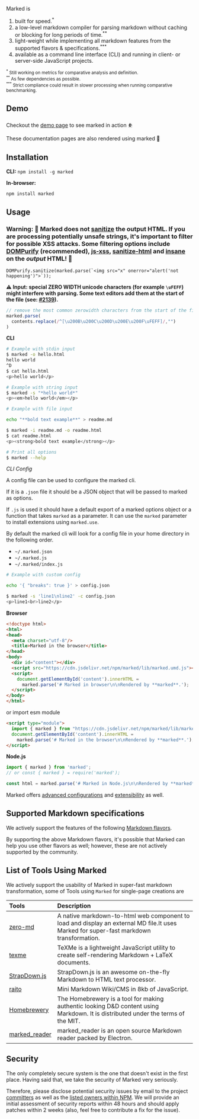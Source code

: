Marked is

1. built for speed.<sup>*</sup>
2. a low-level markdown compiler for parsing markdown without caching or blocking for long periods of time.<sup>**</sup>
3. light-weight while implementing all markdown features from the supported flavors & specifications.<sup>***</sup>
4. available as a command line interface (CLI) and running in client- or server-side JavaScript projects.

<p><small><sup>*</sup> Still working on metrics for comparative analysis and definition.</small><br>
<small><sup>**</sup> As few dependencies as possible.</small><br>
<small><sup>***</sup> Strict compliance could result in slower processing when running comparative benchmarking.</small></p>


<h2 id="demo">Demo</h2>

Checkout the [demo page](./demo/) to see marked in action ⛹️

These documentation pages are also rendered using marked 💯


<h2 id="installation">Installation</h2>

**CLI:** `npm install -g marked`

**In-browser:**
```
npm install marked
```
<h2 id="usage">Usage</h2>

### Warning: 🚨 Marked does not [sanitize](/using_advanced#options) the output HTML. If you are processing potentially unsafe strings, it's important to filter for possible XSS attacks. Some filtering options include [DOMPurify](https://github.com/cure53/DOMPurify) (recommended), [js-xss](https://github.com/leizongmin/js-xss), [sanitize-html](https://github.com/apostrophecms/sanitize-html) and [insane](https://github.com/bevacqua/insane) on the *output* HTML! 🚨

```
DOMPurify.sanitize(marked.parse(`<img src="x" onerror="alert('not happening')">`));
```

**⚠️ Input: special ZERO WIDTH unicode characters (for example `\uFEFF`) might interfere with parsing. Some text editors add them at the start of the file (see: [#2139](https://github.com/markedjs/marked/issues/2139)).**

```js
// remove the most common zerowidth characters from the start of the file
marked.parse(
  contents.replace(/^[\u200B\u200C\u200D\u200E\u200F\uFEFF]/,"")
)
```

**CLI**

``` bash
# Example with stdin input
$ marked -o hello.html
hello world
^D
$ cat hello.html
<p>hello world</p>
```

``` bash
# Example with string input
$ marked -s "*hello world*"
<p><em>hello world</em></p>
```

```bash
# Example with file input

echo "**bold text example**" > readme.md

$ marked -i readme.md -o readme.html
$ cat readme.html
<p><strong>bold text example</strong></p>
```

```bash
# Print all options
$ marked --help
```

*CLI Config*

A config file can be used to configure the marked cli.

If it is a `.json` file it should be a JSON object that will be passed to marked as options.

If `.js` is used it should have a default export of a marked options object or a function that takes `marked` as a parameter.
It can use the `marked` parameter to install extensions using `marked.use`.

By default the marked cli will look for a config file in your home directory in the following order.

- `~/.marked.json`
- `~/.marked.js`
- `~/.marked/index.js`

```bash
# Example with custom config

echo '{ "breaks": true }' > config.json

$ marked -s 'line1\nline2' -c config.json
<p>line1<br>line2</p>
```

**Browser**

```html
<!doctype html>
<html>
<head>
  <meta charset="utf-8"/>
  <title>Marked in the browser</title>
</head>
<body>
  <div id="content"></div>
  <script src="https://cdn.jsdelivr.net/npm/marked/lib/marked.umd.js"></script>
  <script>
    document.getElementById('content').innerHTML =
      marked.parse('# Marked in browser\n\nRendered by **marked**.');
  </script>
</body>
</html>
```
or import esm module

```html
<script type="module">
  import { marked } from "https://cdn.jsdelivr.net/npm/marked/lib/marked.esm.js";
  document.getElementById('content').innerHTML =
    marked.parse('# Marked in the browser\n\nRendered by **marked**.');
</script>
```

**Node.js**

```js
import { marked } from 'marked';
// or const { marked } = require('marked');

const html = marked.parse('# Marked in Node.js\n\nRendered by **marked**.');
```


Marked offers [advanced configurations](/using_advanced) and [extensibility](/using_pro) as well.

<h2 id="specifications">Supported Markdown specifications</h2>

We actively support the features of the following [Markdown flavors](https://github.com/commonmark/CommonMark/wiki/Markdown-Flavors).

<!--{{test-results-table}}-->

By supporting the above Markdown flavors, it's possible that Marked can help you use other flavors as well; however, these are not actively supported by the community.

<h2 id="tools">List of Tools Using Marked</h2>

We actively support the usability of Marked in super-fast markdown transformation, some of Tools using `Marked` for single-page creations are

| Tools                                                               |                  Description                                               |
| :-----------------------------------------------------------------  | :------------------------------------------------------------------------  |
| [zero-md](https://zerodevx.github.io/zero-md/)                      | A native markdown-to-html web component to load and display an external MD file.It uses Marked for super-fast markdown transformation. |
| [texme](https://github.com/susam/texme)                             | TeXMe is a lightweight JavaScript utility to create self-rendering Markdown + LaTeX documents.             |
| [StrapDown.js](https://naereen.github.io/StrapDown.js/)             | StrapDown.js is an awesome on-the-fly Markdown to HTML text processor.                |
| [raito](https://raito.arnaud.at/)             | Mini Markdown Wiki/CMS in 8kb of JavaScript.                |
| [Homebrewery](https://homebrewery.naturalcrit.com/)             | The Homebrewery is a tool for making authentic looking D&D content using Markdown. It is distributed under the terms of the MIT.             |
| [marked_reader](https://github.com/CNOCTAVE/marked_reader)          | marked_reader is an open source Markdown reader packed by Electron. |

<h2 id="security">Security</h2>

The only completely secure system is the one that doesn't exist in the first place. Having said that, we take the security of Marked very seriously.

Therefore, please disclose potential security issues by email to the project [committers](/authors) as well as the [listed owners within NPM](https://docs.npmjs.com/cli/owner). We will provide an initial assessment of security reports within 48 hours and should apply patches within 2 weeks (also, feel free to contribute a fix for the issue).
